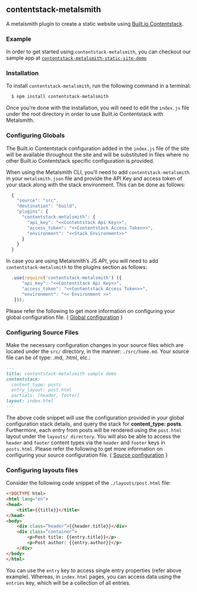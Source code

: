 ## contentstack-metalsmith

A metalsmith plugin to create a static website using [Built.io Contentstack](https://contentstack.built.io).


### Example

In order to get started using `contentstack-metalsmith`, you can checkout our sample app at [`contentstack-metalsmith-static-site-demo`](https://github.com/builtio-contentstack/contentstack-metalsmith-demo)

### Installation

To install `contentstack-metalsmith`, run the following command in a terminal:

```bash
  $ npm install contentstack-metalsmith
```

Once you’re done with the installation, you will need to edit the `index.js` file under the root directory in order to use Built.io Contentstack with Metalsmith.

### Configuring Globals

The Built.io Contentstack configuration added in the `index.js` file of the site will be available throughout the site and will be substituted in files where no other Built.io Contentstack specific configuration is provided.

When using the Metalsmith CLI, you’ll need to add `contentstack-metalsmith` in your `metalsmith.json` file and provide the API Key and access token of your stack along with the stack environment. This can be done as follows:

```javascript
  {
    "source": "src",
    "destination": "build",
    "plugins": {
      "contentstack-metalsmith": {
        "api_key": "<<Contentstack Api Key>>",
        "access_token": "<<Contentstack Access Token>>",
        "environment": "<<Stack Environment>>"
      }
    }
  }
```

In case you are using Metalsmith’s JS API, you will need to add `contentstack-metalsmith` to the plugins section as follows:

```javascript
  .use(require('contentstack-metalsmith') ({
      "api_key": "<<Contentstack Api Key>>",
      "access_token": "<<Contentstack Access Token>>",
      "environment": "<< Environment >>"
   }));
```

Please refer the following to get more information on configuring your global configuration file.
{ [Global configuration](https://github.com/builtio-contentstack/contentstack-metalsmith/blob/master/docs/global-configuration.md) }

### Configuring Source Files

Make the necessary configuration changes in your source files which are located under the `src/` directory, in the manner: `./src/home.md`. Your source file can be of type: .md, .html, etc.:

```markdown
---
title: contentstack-metalsmith sample demo
contentstack:
  content_type: posts
  entry_layout: post.html
  partials: [header, footer]
layout: index.html
---
```

The above code snippet will use the configuration provided in your global configuration stack details, and query the stack for **content_type: posts**.
Furthermore, each entry from posts will be rendered using the `post.html` layout under the `layouts/ directory`.
You will also be able to access the `header` and `footer` content types via the `header` and `footer` keys in `posts.html`.
Please refer the following to get more information on configuring your source configuration file.
{ [Source configuration](https://github.com/builtio-contentstack/contentstack-metalsmith/blob/master/docs/source-configuration.md) }

### Configuring layouts files

Consider the following code snippet of the `./layouts/post.html` file:

```html
<!DOCTYPE html>
<html lang="en">
<head>
    <title>{{title}}</title>
</head>
<body>
    <div class=”header”>{{header.title}}</div>
    <div class=”container”>
        <p>Post title: {{entry.title}}</p>
        <p>Post author: {{entry.author}}</p>
    </div>
</body>
</html>
```

You can use the `entry` key to access single entry properties (refer above example). Whereas, in `index.html` pages, you can access data using the `entries` key, which will be a collection of all entries.